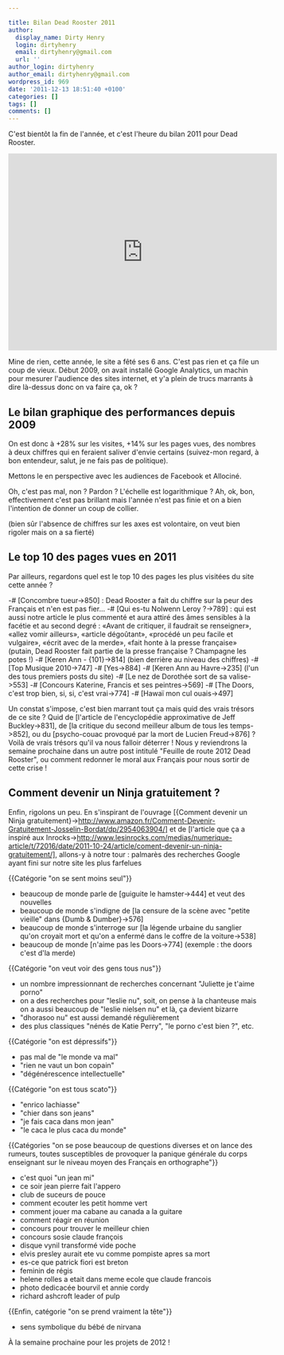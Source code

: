 ```yaml
---

title: Bilan Dead Rooster 2011
author:
  display_name: Dirty Henry
  login: dirtyhenry
  email: dirtyhenry@gmail.com
  url: ''
author_login: dirtyhenry
author_email: dirtyhenry@gmail.com
wordpress_id: 969
date: '2011-12-13 18:51:40 +0100'
categories: []
tags: []
comments: []
---
```

C'est bientôt la fin de l'année, et c'est l'heure du bilan 2011 pour Dead Rooster.

<iframe width="540" height="396" src="http://www.youtube.com/embed/5iVKeYJmRtk" frameborder="0" allowfullscreen></iframe>

Mine de rien, cette année, le site a fêté ses 6 ans. C'est pas rien et ça file un coup de vieux. Début 2009, on avait installé Google Analytics, un machin pour mesurer l'audience des sites internet, et y'a plein de trucs marrants à dire là-dessus donc on va faire ça, ok ?

<h2>Le bilan graphique des performances depuis 2009</h2>

<img498>

On est donc à +28% sur les visites, +14% sur les pages vues, des nombres à deux chiffres qui en feraient saliver d'envie certains (suivez-mon regard, à bon entendeur, salut, je ne fais pas de politique).

Mettons le en perspective avec les audiences de Facebook et Allociné.

<img499>

Oh, c'est pas mal, non ? Pardon ? L'échelle est logarithmique ? Ah, ok, bon, effectivement c'est pas brillant mais l'année n'est pas finie et on a bien l'intention de donner un coup de collier.

(bien sûr l'absence de chiffres sur les axes est volontaire, on veut bien rigoler mais on a sa fierté)

<h2>Le top 10 des pages vues en 2011</h2>

Par ailleurs, regardons quel est le top 10 des pages les plus visitées du site cette année ?

-# [Concombre tueur->850] : Dead Rooster a fait du chiffre sur la peur des Français et n'en est pas fier...
-# [Qui es-tu Nolwenn Leroy ?->789] : qui est aussi notre article le plus commenté et aura attiré des âmes sensibles à la facétie et au second degré : «Avant de critiquer, il faudrait se renseigner», «allez vomir ailleurs», «article dégoûtant», «procédé un peu facile et vulgaire», «écrit avec de la merde», «fait honte à la presse française» (putain, Dead Rooster fait partie de la presse française ? Champagne les potes !)
-# [Keren Ann - {101}->814] (bien derrière au niveau des chiffres)
-# [Top Musique 2010->747]
-# [Yes->884]
-# [Keren Ann au Havre->235] (l'un des tous premiers posts du site)
-# [Le nez de Dorothée sort de sa valise->553]
-# [Concours Katerine, Francis et ses peintres->569]
-# [The Doors, c'est trop bien, si, si, c'est vrai->774]
-# [Hawaï mon cul ouais->497]

Un constat s'impose, c'est bien marrant tout ça mais quid des vrais trésors de ce site ? Quid de [l'article de l'encyclopédie approximative de Jeff Buckley->831], de [la critique du second meilleur album de tous les temps->852], ou du [psycho-couac provoqué par la mort de Lucien Freud->876] ? Voilà de vrais trésors qu'il va nous falloir déterrer ! Nous y reviendrons la semaine prochaine dans un autre post intitulé "Feuille de route 2012 Dead Rooster", ou comment redonner le moral aux Français pour nous sortir de cette crise !

<h2>Comment devenir un Ninja gratuitement ?</h2>

Enfin, rigolons un peu. En s'inspirant de l'ouvrage [{Comment devenir un Ninja gratuitement}->http://www.amazon.fr/Comment-Devenir-Gratuitement-Josselin-Bordat/dp/2954063904/] et de [l'article que ça a inspiré aux Inrocks->http://www.lesinrocks.com/medias/numerique-article/t/72016/date/2011-10-24/article/coment-devenir-un-ninja-gratuitement/], allons-y à notre tour : palmarès des recherches Google ayant fini sur notre site les plus farfelues

{{Catégorie "on se sent moins seul"}}
- beaucoup de monde parle de [guiguite le hamster->444] et veut des nouvelles
- beaucoup de monde s'indigne de [la censure de la scène avec "petite vieille" dans {Dumb & Dumber}->576]
- beaucoup de monde s'interroge sur [la légende urbaine du sanglier qu'on croyait mort et qu'on a enfermé dans le coffre de la voiture->538]
- beaucoup de monde [n'aime pas les Doors->774] (exemple : the doors c'est d'la merde)

{{Catégorie "on veut voir des gens tous nus"}}
- un nombre impressionnant de recherches concernant "Juliette je t'aime porno"
- on a des recherches pour "leslie nu", soit, on pense à la chanteuse mais on a aussi beaucoup de "leslie nielsen nu" et là, ça devient bizarre
- "dhorasoo nu" est aussi demandé régulièrement
- des plus classiques "nénés de Katie Perry", "le porno c'est bien ?", etc.

{{Catégorie "on est dépressifs"}}
- pas mal de "le monde va mal"
- "rien ne vaut un bon copain"
- "dégénérescence intellectuelle"

{{Catégorie "on est tous scato"}}
- "enrico lachiasse"
- "chier dans son jeans"
- "je fais caca dans mon jean"
- "le caca le plus caca du monde"

{{Catégories "on se pose beaucoup de questions diverses et on lance des rumeurs, toutes susceptibles de provoquer la panique générale du corps enseignant sur le niveau moyen des Français en orthographe"}}
- c'est quoi "un jean mi"
- ce soir jean pierre fait l'appero
- club de suceurs de pouce
- comment ecouter les petit homme vert
- comment jouer ma cabane au canada a la guitare
- comment réagir en réunion
- concours pour trouver le meilleur chien
- concours sosie claude françois
- disque vynil transformé vide poche
- elvis presley aurait ete vu comme pompiste apres sa mort
- es-ce que patrick fiori est breton
- feminin de régis
- helene rolles a etait dans meme ecole que claude francois
- photo dedicacée bourvil et annie cordy
- richard ashcroft leader of pulp

{{Enfin, catégorie "on se prend vraiment la tête"}}
- sens symbolique du bébé de nirvana

À la semaine prochaine pour les projets de 2012 !
